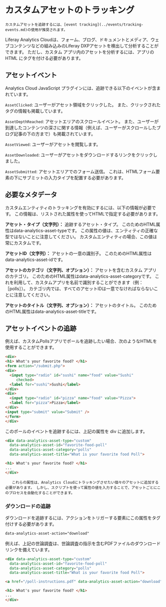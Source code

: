 # カスタムアセットのトラッキング

```{note}
カスタムアセットを追跡するには、[event tracking](../events/tracking-events.md)の使用が推奨されます。
```

Liferay Analytics Cloudは、フォーム、ブログ、ドキュメントとメディア、ウェブコンテンツなどの組み込みのLiferay DXPアセットを検出して分析することができます。 ただし、カスタム アプリ内のアセットを分析するには、アプリの HTML にタグを付ける必要があります。

## アセットイベント

Analytics Cloud JavaScript プラグインには、追跡できる以下のイベントが含まれています。

`AssetClicked`: ユーザーがアセット領域をクリックした。 また、クリックされたタグの情報も掲載しています。

`AssetDepthReached`: アセットエリアのスクロールイベント。 また、ユーザーが到達したコンテンツの深さに関する情報（例えば、ユーザーがスクロールしたブログ記事の下の方まで）も掲載されています。

`AssetViewed`: ユーザーがアセットを閲覧します。

`AssetDownloaded`: ユーザーがアセットをダウンロードするリンクをクリックしました。

`AssetSubmitted`: アセットエリアでのフォーム送信。 これは、HTMLフォーム要素の下にサブミットの入力タイプを配置する必要があります。

## 必要なメタデータ

カスタムエンティティのトラッキングを有効にするには、以下の情報が必要です。 この情報は、リストされた属性を使ってHTMLで指定する必要があります。

**アセット・タイプ（文字列）：** 追跡するアセット・タイプ。 このためのHTML属性はdata-analytics-asset-typeです。 この属性の値は、エンティティの正確な型ではないことに注意してください。 カスタムエンティティの場合、この値は常にカスタムです。

**アセットID（文字列）：** アセットの一意の識別子。 このためのHTML属性はdata-analytics-asset-idです。

**アセットのカテゴリ（文字列、オプション）：** アセットを含むカスタム アプリのカテゴリ。 このためのHTML属性はdata-analytics-asset-categoryです。 これを利用して、カスタムアプリを名前で識別することができます（例：［polls］）。 カテゴリ内では、すべてのアセットIDは一意でなければならないことに注意してください。

**アセットのタイトル（文字列、オプション）：** アセットのタイトル。 このためのHTML属性はdata-analytics-asset-titleです。

## アセットイベントの追跡

例えば、カスタムPollsアプリでポールを追跡したい場合、次のようなHTMLを使用することができます。

```html
<div>
<h1> What's your favorite food? </h1>
<form action="/submit.php">
<div>
  <input type="radio" id="sushi" name="food" value="Sushi"
     checked>
  <label for="sushi">Sushi</label>
</div>
<div>
  <input type="radio" id="pizza" name="food" value="Pizza">
  <label for="pizza">Pizza</label>
</div>
<input type="submit" value="Submit" />
</form>
</div>
```

このポールのイベントを追跡するには、上記の属性を div に追加します。

```html
<div data-analytics-asset-type="custom"
  data-analytics-asset-id="favorite-food-poll"
  data-analytics-asset-category="polls"
  data-analytics-asset-title="What is your favorite food Poll">

<h1> What's your favorite food? </h1>
...
</div>
```

```note::
   これらの属性は、Analytics Cloudにトラッキングさせたい個々のアセットに追加する必要があります。 しかし、スクリプトを使って属性の値を入力することで、アセットごとにこのプロセスを自動化することができます。
```

### ダウンロードの追跡

ダウンロードを追跡するには、アクションをトリガーする要素にこの属性をタグ付けする必要があります。

```html
data-analytics-asset-action="download"
```

例えば、上記の世論調査は、世論調査の指示を含むPDFファイルのダウンロードリンクを備えています。

```html
<div data-analytics-asset-type="custom"
  data-analytics-asset-id="favorite-food-poll"
  data-analytics-asset-category="polls"
  data-analytics-asset-title="What is your favorite food Poll">

<a href="/poll-instructions.pdf" data-analytics-asset-action="download">Download the Poll Instructions </a>

<h1> What's your favorite food? </h1>
...
</div>
```

